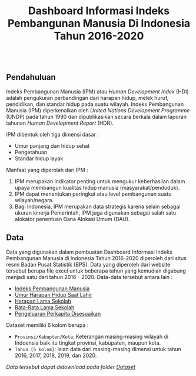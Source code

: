 <h1 align='center'> Dashboard Informasi Indeks Pembangunan Manusia Di Indonesia Tahun 2016-2020</h1>

<br></br>

## Pendahuluan
Indeks Pembangunan Manusia (IPM) atau _Human Development Index_ (HDI) adalah pengukuran perbandingan dari harapan hidup, melek huruf, pendidikan, dan standar hidup pada suatu wilayah. Indeks Pembangunan Manusia (IPM) diperkenalkan oleh _United Nations Development Programme_ (UNDP) pada tahun 1990 dan dipublikasikan secara berkala dalam laporan tahunan _Human Development Report_ (HDR).

IPM dibentuk oleh tiga dimensi dasar :
* Umur panjang dan hidup sehat
* Pengetahuan
* Standar hidup layak

Manfaat yang diperolah dari IPM :
<ol>
  <li>IPM merupakan indikator penting untuk mengukur keberhasilan dalam upaya membangun kualitas hidup manusia (masyarakat/penduduk).</li>
  <li>IPM dapat menentukan peringkat atau level pembangunan suatu wilayah/negara.</li>
  <li>Bagi Indonesia, IPM merupakan data strategis karena selain sebagai ukuran kinerja Pemerintah, IPM juga digunakan sebagai salah satu alokator penentuan Dana Alokasi Umum (DAU).</li>
</ol>



## Data
Data yang digunakan dalam pembuatan Dashboard Informasi Indeks Pembangunan Manusia di Indonesia Tahun 2016-2020 diperoleh dari situs resmi Badan Pusat Statistik (BPS). Data yang diperoleh dari website tersebut berupa file excel untuk beberapa tahun yang kemudian digabung menjadi satu dari tahun 2016 - 2020. Data-data tersebut antara lain :
* [Indeks Pembangunan Manusia](https://bps.go.id/indicator/26/413/1/-metode-baru-indeks-pembangunan-manusia.html)
* [Umur Harapan Hidup Saat Lahir](https://bps.go.id/indicator/26/414/1/-metode-baru-umur-harapan-hidup-saat-lahir-uhh-.html)
* [Harapan Lama Sekolah](https://bps.go.id/indicator/26/417/1/-metode-baru-harapan-lama-sekolah.html)
* [Rata-Rata Lama Sekolah](https://bps.go.id/indicator/26/415/1/-metode-baru-rata-rata-lama-sekolah.html)
* [Pengeluaran Perkapita Disesuaikan](https://bps.go.id/indicator/26/416/1/-metode-baru-pengeluaran-per-kapita-disesuaikan.html)

Dataset memiliki 6 kolom berupa :
- `Provinsi/Kabupten/Kota`: Keterangan masing-masing wilayah di Indoensia baik itu tingkat provinsi, kabupaten, maupun kota.
- `Tahun [5 kolom]`: Isian data dari masing-masing dimensi untuk tahun 2016, 2017, 2018, 2019, dan 2020.

_Data tersebut dapat didownload pada folder [Dataset](https://github.com/fadilaahmad16/fadilaahmad16/tree/main/Dataset)_

